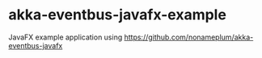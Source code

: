 akka-eventbus-javafx-example
============================

JavaFX example application using https://github.com/nonameplum/akka-eventbus-javafx
